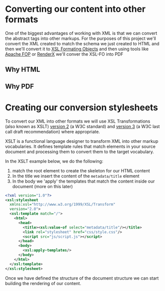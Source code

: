 # Converting our content into other formats

One of the biggest advantages of working with XML is that we can convert the abstract tags into other markups. For the purposes of this project we'll convert the XML created to match the schema we just created to HTML and then we'll convert it to [XSL Formating Objects](http://www.xml.com/pub/a/2002/03/20/xsl-fo.html) and then using tools like [Apache FOP](http://xmlgraphics.apache.org/fop/) or [RenderX](http://www.renderx.com/tools/xep.html) we'll conver the XSL-FO into PDF

## Why HTML

## Why PDF


# Creating our conversion stylesheets

To convert our XML into other formats we will use XSL Transformations (also known as XSLT) [version 2](http://www.w3.org/TR/xslt) (a W3C standard) and [version 3](http://www.w3.org/TR/xslt-30/) (a W3C last call draft recommendation) where appropriate.

XSLT is a functional language designer to transform XML into other markup vocabularies. It defines template rules that match elements in your source document and processing them to convert them to the target vocabulary. 

In the XSLT example below, we do the following:

1. match the root element to create the skeleton for our HTML content
2. In the title we insert the content of the `metadata/title` element
3. In the body we 'apply' the templates that match the content inside our document (more on this later)

```xml
<?xml version="1.0"?>
<xsl:stylesheet 
  xmlns:xsl="http://www.w3.org/1999/XSL/Transform" 
  version="2.0">
  <xsl:template match="/">
    <html>
      <head>
        <title><xsl:value-of select="metadata/title"/></title>
        <link rel="stylesheet" href="css/style.css"/>
        <script src="js/script.js"></script>
      </head>
      <body>
        <xsl:apply-templates/>
      </body>
    </html>
  </xsl:template>
</xsl:stylesheet>
```

Once we have defined the structure of the document structure we can start building the rendering of our content. 